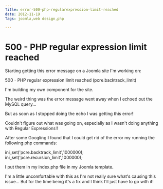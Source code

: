 ```yaml
---
Title: error-500-php-regularexpression-limit-reached
date: 2012-11-19
Tags: joomla,web design,php

---
```


# 500 - PHP regular expression limit reached

Starting getting this error message on a Joomla site I'm working on:

500 - PHP regular expression limit reached (pcre.backtrack_limit)

I'm building my own component for the site.

The weird thing was the error message went away when I echoed out the MySQL query...

But as soon as I stopped doing the echo I was getting this error!

Couldn't figure out what was going on, especially as I wasn't doing anything with Regular Expressions!!

After some Googling I found that I could get rid of the error my running the following php commands:

ini_set('pcre.backtrack_limit',1000000);
ini_set('pcre.recursion_limit',1000000);

I put them in my index.php file in my Joomla template.

I'm a little uncomfortable with this as I'm not really sure what's causing this issue... But for the time being it's a fix and I think I'll just have to go with it!


